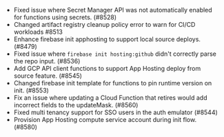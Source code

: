 - Fixed issue where Secret Manager API was not automatically enabled for functions using secrets. (#8528)
- Changed artifact registry cleanup policy error to warn for CI/CD workloads #8513
- Enhance firebase init apphosting to support local source deploys. (#8479)
- Fixed issue where `firebase init hosting:github` didn't correctly parse the repo input. (#8536)
- Add GCP API client functions to support App Hosting deploy from source feature. (#8545)
- Changed firebase init template for functions to pin runtime version on init. (#8553)
- Fix an issue where updating a Cloud Function that retires would add incorrect fields to the updateMask. (#8560)
- Fixed multi tenancy support for SSO users in the auth emulator (#8544)
- Provision App Hosting compute service account during init flow. (#8580)